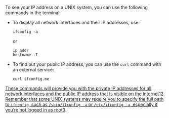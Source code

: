To see your IP address on a UNIX system, you can use the following commands in the terminal:

- To display all network interfaces and their IP addresses, use:
    
    ```
    ifconfig -a
    ```
    
    or
    
    ```
    ip addr
    hostname -I
    
    ```



- To find out your public IP address, you can use the `curl` command with an external service:
    
    ```
    curl ifconfig.me
    ```
    

[These commands will provide you with the private IP addresses for all network interfaces and the public IP address that is visible on the internet](https://www.howtouselinux.com/post/check-ip-address-in-linux)[1](https://www.howtouselinux.com/post/check-ip-address-in-linux)[2](https://linuxize.com/post/how-to-find-ip-address-linux/). [Remember that some UNIX systems may require you to specify the full path to `ifconfig`, such as `/sbin/ifconfig -a` or `/etc/ifconfig -a`, especially if you’re not logged in as root](https://superuser.com/questions/347408/how-to-get-the-ip-address-of-a-unix-machine)[3](https://superuser.com/questions/347408/how-to-get-the-ip-address-of-a-unix-machine).